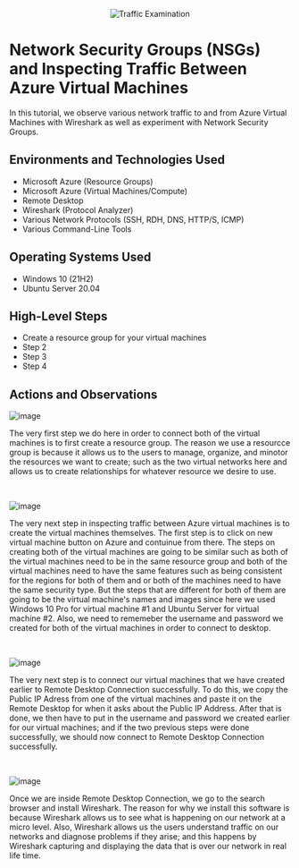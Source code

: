 <p align="center">
<img src="https://i.imgur.com/Ua7udoS.png" alt="Traffic Examination"/>
</p>

<h1>Network Security Groups (NSGs) and Inspecting Traffic Between Azure Virtual Machines</h1>
In this tutorial, we observe various network traffic to and from Azure Virtual Machines with Wireshark as well as experiment with Network Security Groups. <br />


<h2>Environments and Technologies Used</h2>

- Microsoft Azure (Resource Groups)
- Microsoft Azure (Virtual Machines/Compute)
- Remote Desktop
- Wireshark (Protocol Analyzer)
- Various Network Protocols (SSH, RDH, DNS, HTTP/S, ICMP)
- Various Command-Line Tools

<h2>Operating Systems Used </h2>

- Windows 10 (21H2)
- Ubuntu Server 20.04

<h2>High-Level Steps</h2>

- Create a resource group for your virtual machines
- Step 2
- Step 3
- Step 4

<h2>Actions and Observations</h2>

<p>
</p>
<p>
  
 ![image](https://github.com/amoh2487/azure-network-protocols/assets/148664179/41f2f143-23b4-426a-8bc2-79cf5e336d6a)


The very first step we do here in order to connect both of the virtual machines is to first create a resource group. The reason we use a resourcce group is because it allows us to the users to manage, organize, and minotor the resources we want to create; such as the two virtual networks here and allows us to create relationships for whatever resource we desire to use.
</p>
<br />

<p>
</p>
<p>

![image](https://github.com/amoh2487/azure-network-protocols/assets/148664179/80dc7063-2a9c-40ba-904e-2ceb1276ad93)


The very next step in inspecting traffic between Azure virtual machines is to create the virtual machines themselves. The first step is to click on new virtual machine button on Azure and contuinue from there. The steps on creating both of the virtual machines are going to be similar such as both of the virtual machines need to be in the same resource group and both of the virtual machines need to have the same features such as being consistent for the regions for both of them and or both of the machines need to have the same security type. But the steps that are different for both of them are going to be the virtual machine's names and images since here we used Windows 10 Pro for virtual machine #1 and Ubuntu Server for virtual machine #2. Also, we need to rememeber the username and password we created for both of the virtual machines in order to connect to desktop.
</p>
<br />

<p>
</p>
<p>

![image](https://github.com/amoh2487/azure-network-protocols/assets/148664179/8605926a-86f9-4673-b927-840cf2234814)


The very next step is to connect our virtual machines that we have created earlier to Remote Desktop Connection successfully. To do this, we copy the Public IP Adress from one of the virtual machines and paste it on the Remote Desktop for when it asks about the Public IP Address. After that is done, we then have to put in the username and password we created earlier for our virtual machines; and if the two previous steps were done successfully, we should now connect to Remote Desktop Connection successfully.
</p>
<br />

<p>
</p>
<p>

![image](https://github.com/amoh2487/azure-network-protocols/assets/148664179/f7c35716-4c74-4584-8a61-77f3e4ac4669)


Once we are inside Remote Desktop Connection, we go to the search browser and install Wireshark. The reason for why we install this software is because Wireshark allows us to see what is happening on our network at a micro level. Also, Wireshark allows us the users understand traffic on our networks and diagnose problems if they arise; and this happens by Wireshark capturing and displaying the data that is over our network in real life time.


